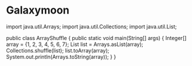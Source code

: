# Galaxymoon
import java.util.Arrays;
import java.util.Collections;
import java.util.List;

public class ArrayShuffle {
    public static void main(String[] args) {
        Integer[] array = {1, 2, 3, 4, 5, 6, 7};
        List<Integer> list = Arrays.asList(array);
        Collections.shuffle(list);
        list.toArray(array); 
        System.out.println(Arrays.toString(array));
    }
}
